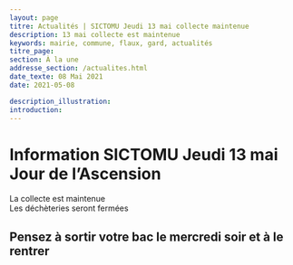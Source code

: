 ```yaml
---
layout: page
titre: Actualités | SICTOMU Jeudi 13 mai collecte maintenue
description: 13 mai collecte est maintenue
keywords: mairie, commune, flaux, gard, actualités
titre_page: 
section: À la une
addresse_section: /actualites.html
date_texte: 08 Mai 2021
date: 2021-05-08

description_illustration: 
introduction: 
---
```




# Information SICTOMU Jeudi 13 mai Jour de l’Ascension
La collecte est maintenue<br>
Les déchèteries seront fermées<br>

## Pensez à sortir votre bac le mercredi soir et à le rentrer<br>

